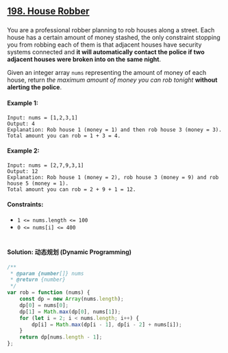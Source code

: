 ## [198. House Robber](https://leetcode.com/problems/house-robber/)

###

You are a professional robber planning to rob houses along a street. Each house has a certain amount of money stashed, the only constraint stopping you from robbing each of them is that adjacent houses have security systems connected and **it will automatically contact the police if two adjacent houses were broken into on the same night**.

Given an integer array `nums` representing the amount of money of each house, return _the maximum amount of money you can rob tonight_ **without alerting the police**.

#### Example 1:

```
Input: nums = [1,2,3,1]
Output: 4
Explanation: Rob house 1 (money = 1) and then rob house 3 (money = 3).
Total amount you can rob = 1 + 3 = 4.
```

#### Example 2:

```
Input: nums = [2,7,9,3,1]
Output: 12
Explanation: Rob house 1 (money = 2), rob house 3 (money = 9) and rob house 5 (money = 1).
Total amount you can rob = 2 + 9 + 1 = 12.
```

#### Constraints:

-   `1 <= nums.length <= 100`
-   `0 <= nums[i] <= 400`

#

#### Solution: 动态规划 (Dynamic Programming)

```js
/**
 * @param {number[]} nums
 * @return {number}
 */
var rob = function (nums) {
    const dp = new Array(nums.length);
    dp[0] = nums[0];
    dp[1] = Math.max(dp[0], nums[1]);
    for (let i = 2; i < nums.length; i++) {
        dp[i] = Math.max(dp[i - 1], dp[i - 2] + nums[i]);
    }
    return dp[nums.length - 1];
};
```

